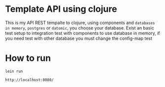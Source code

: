 # Template API using clojure

This is my API REST tempalte to clojure, using components and `databases in memory`, `postgres` or `datomic`, you choose your database.
Exist an basic test setup to integration test with components to use database in memory, if you need test with other database
you must change the config-map test

# How to run

```
lein run
```


```
http://localhost:8080/
```


